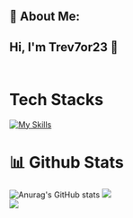 ## 💫 About Me:
## Hi, I'm Trev7or23 👋 <br><br>

<!--
**Trev7or23/Trev7or23** is a ✨ _special_ ✨ repository because its `README.md` (this file) appears on your GitHub profile.

Here are some ideas to get you started:

- 🔭 I’m currently working on ...
- 🌱 I’m currently learning ...
- 👯 I’m looking to collaborate on ...
- 🤔 I’m looking for help with ...
- 💬 Ask me about ...
- 📫 How to reach me: ...
- 😄 Pronouns: ...
- ⚡ Fun fact: ...
-->
# Tech Stacks
[![My Skills](https://skillicons.dev/icons?i=flutter,dart,py,java,spring,go,apple,linux,sublime,vim)](https://skillicons.dev)

# 📊 Github Stats

![Anurag's GitHub stats](https://github-readme-stats.vercel.app/api?username=Trev7or23&show_icons=true&theme=merko)
![](https://github-readme-streak-stats.herokuapp.com/?user=Trev7or23&theme=merko&hide_border=false)<br/>
![](https://github-readme-stats.vercel.app/api/top-langs/?username=Trev7or23&theme=merko&hide_border=false&include_all_commits=false&count_private=false&layout=compact)
